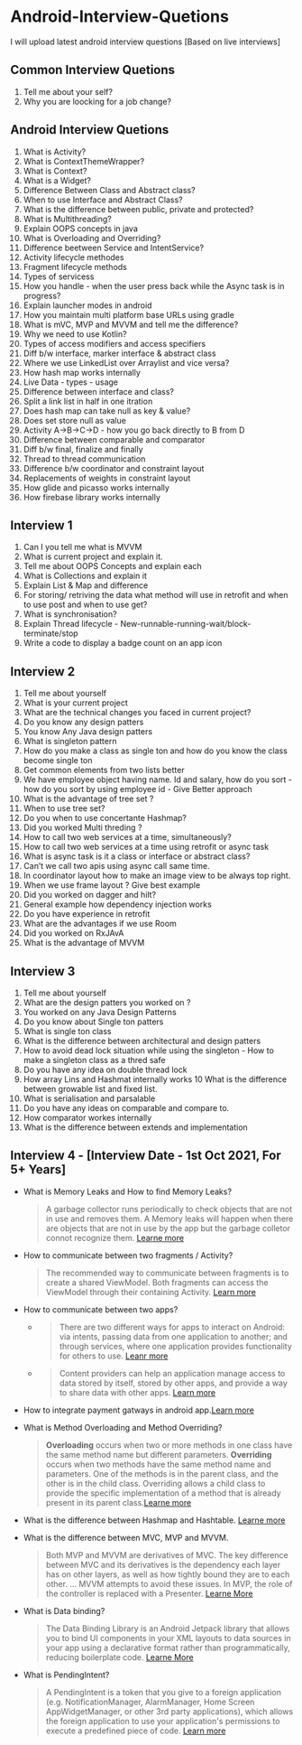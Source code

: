 # Android-Interview-Quetions
I will upload latest android interview questions [Based on live interviews]

## Common Interview Quetions 

1. Tell me about your self?
2. Why you are loocking for a job change?

## Android Interview Quetions

1. What is Activity?
2. What is ContextThemeWrapper?
3. What is Context?
4. What is a Widget?
5. Difference Between Class and Abstract class?
6. When to use Interface and Abstract Class?
7. What is the difference between public, private and protected?
8. What is Multithreading?
9. Explain OOPS concepts in java
10. What is Overloading and Overriding?
11. Difference beetween Service and IntentService?
12. Activity lifecycle methodes 
13. Fragment lifecycle methods
14. Types of servicess
15. How you handle - when the user press back while the Async task is in progress?
16. Explain launcher modes in android
17. How you maintain multi platform base URLs using gradle
18. What is mVC, MVP and MVVM and tell me the difference?
19. Why we need to use Kotlin?
20. Types of access modifiers and access specifiers
21. Diff b/w interface, marker interface & abstract class
22. Where we use LinkedList over Arraylist and vice versa?
23. How hash map works internally
24. Live Data - types - usage
25. Difference between interface and class? 
26. Split a link list in half in one itration
27. Does hash map can take null as key & value?
28. Does set store null as value
29. Activity A->B->C->D - how you go back directly to B from D
30. Difference between comparable and comparator
31. Diff b/w final, finalize and finally
32. Thread to thread communication
33. Difference b/w coordinator and constraint layout
34. Replacements of weights in constraint layout
35. How glide and picasso works internally
36. How firebase library works internally



## Interview 1
1. Can I you tell me what is MVVM
2. What is current project and explain it.
3. Tell me about OOPS Concepts and explain each 
4. What is Collections and explain it
5. Explain List & Map and difference 
6. For storing/ retriving the data what method will use in retrofit and when to use post and when to use get?
7. What is synchronisation? 
8. Explain Thread lifecycle - New-runnable-running-wait/block-terminate/stop
9. Write a code to display a badge count on an app icon



## Interview 2

1. Tell me about yourself
2. What is your current project
3. What are the technical changes you faced in current project?
4. Do you know any design patters 
5. You know Any Java design patters 
6. What is singleton pattern
7. How do you make a class as single ton and how do you know the class become single ton
8. Get common elements from two lists better 
9. We have employee object having name. Id and salary, how do you sort - how do you sort by using employee id - Give Better approach
10. What is the advantage of tree set ?
11. When to use tree set?
12. Do you when to use concertante Hashmap?
13. Did you worked Multi threding ?
14. How to call two web services at a time, simultaneously?
15. How to call two web services at a time using retrofit or async task
16. What is async task is it a class or interface or abstract class?
17. Can’t we call two apis using async call same time.
18. In coordinator layout how to make an image view to be always top right.
19. When we use frame layout ? Give best example 
20. Did you worked on dagger and hilt?
21. General example how dependency injection works
22. Do you have experience in retrofit
23. What are the advantages if we use Room
24. Did you worked on RxJAvA
25. What is the advantage of MVVM



## Interview 3

1. Tell me about yourself 
2. What are the design patters you worked on ?
3. You worked on any Java Design Patterns 
4. Do you know about Single ton patters 
5. What is single ton class
6. What is the difference between architectural and design patters 
7. How to avoid dead lock situation while using the singleton - How to make a singleton class  as a thred safe
8. Do you have any idea on double thread lock 
9. How array Lins and Hashmat internally works 
10 What is the difference between growable list and fixed list.
11. What is serialisation and parsalable 
12. Do you have any ideas on comparable and compare to.
13. How comparator workes internally
14. What is the difference between extends and implementation


## Interview 4 - [Interview Date - 1st Oct 2021, For 5+ Years] 

- What is Memory Leaks and How to find Memory Leaks? 
    > A garbage collector runs periodically to check objects that are not in use and removes them. A Memory leaks will happen when there are objects that are not in use by the app but the garbage colletor connot recognize them. [Learne more](https://instabug.com/blog/how-to-fix-android-memory-leaks/)

- How to communicate between two fragments / Activity? 
    > The recommended way to communicate between fragments is to create a shared ViewModel. Both fragments can access the ViewModel through their containing Activity. [Learn more](https://developer.android.com/guide/fragments/communicate)

- How to communicate between two apps?
    - > There are two different ways for apps to interact on Android: via intents, passing data from one application to another; and through services, where one application provides functionality for others to use. [Leanr more](https://digital.ai/catalyst-blog/communicating-between-android-apps)
    - > Content providers can help an application manage access to data stored by itself, stored by other apps, and provide a way to share data with other apps. [Learn more](https://developer.android.com/guide/topics/providers/content-providers.html)

- How to integrate payment gatways in android app.[Learn more](https://www.mobindustry.net/blog/how-to-integrate-payment-gateway-in-a-mobile-app/) 

- What is Method Overloading and Method Overriding?
    > **Overloading** occurs when two or more methods in one class have the same method name but different parameters.
    **Overriding** occurs when two methods have the same method name and parameters. One of the methods is in the parent class, and the other is in the child   class. Overriding allows a child class to provide the specific implementation of a method that is already present in its parent class.[Learne more](https://www.educative.io/edpresso/overloading-vs-overriding)

- What is the difference between Hashmap and Hashtable. [Learne more](https://www.geeksforgeeks.org/differences-between-hashmap-and-hashtable-in-java/)

- What is the difference between MVC, MVP and MVVM. 
    > Both MVP and MVVM are derivatives of MVC. The key difference between MVC and its derivatives is the dependency each layer has on other layers, as well as how tightly bound they are to each other. ... MVVM attempts to avoid these issues. In MVP, the role of the controller is replaced with a Presenter. [Learne More](https://www.oreilly.com/library/view/learning-javascript-design/9781449334840/ch10s09.html)
- What is Data binding?
    > The Data Binding Library is an Android Jetpack library that allows you to bind UI components in your XML layouts to data sources in your app using a    declarative format rather than programmatically, reducing boilerplate code. [Learne More](https://developer.android.com/topic/libraries/data-binding)
- What is PendingIntent?
    > A PendingIntent is a token that you give to a foreign application (e.g. NotificationManager, AlarmManager, Home Screen AppWidgetManager, or other 3rd party applications), which allows the foreign application to use your application's permissions to execute a predefined piece of code. [Learn more](https://stackoverflow.com/questions/2808796/what-is-an-android-pendingintent)



